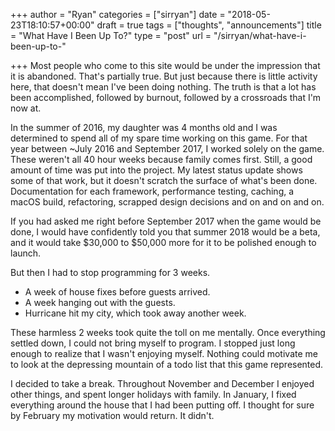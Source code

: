 +++
author = "Ryan"
categories = ["sirryan"]
date = "2018-05-23T18:10:57+00:00"
draft = true
tags = ["thoughts", "announcements"]
title = "What Have I Been Up To?"
type = "post"
url = "/sirryan/what-have-i-been-up-to-"

+++
Most people who come to this site would be under the impression that it is abandoned. That's partially true. But just because there is little activity here, that doesn't mean I've been doing nothing. The truth is that a lot has been accomplished, followed by burnout, followed by a crossroads that I'm now at. 

<!--more-->

In the summer of 2016, my daughter was 4 months old and I was determined to spend all of my spare time working on this game. For that year between \~July 2016 and September 2017, I worked solely on the game. These weren't all 40 hour weeks because family comes first. Still, a good amount of time was put into the project. My latest status update shows some of that work, but it doesn't scratch the surface of what's been done. Documentation for each framework, performance testing, caching, a macOS build, refactoring, scrapped design decisions and on and on and on. 

If you had asked me right before September 2017 when the game would be done, I would have confidently told you that summer 2018 would be a beta, and it would take $30,000 to $50,000 more for it to be polished enough to launch. 

But then I had to stop programming for 3 weeks.

* A week of house fixes before guests arrived.
* A week hanging out with the guests.
* Hurricane hit my city, which took away another week.

These harmless 2 weeks took quite the toll on me mentally. Once everything settled down, I could not bring myself to program. I stopped just long enough to realize that I wasn't enjoying myself. Nothing could motivate me to look at the depressing mountain of a todo list that this game represented.

I decided to take a break. Throughout November and December I enjoyed other things, and spent longer holidays with family. In January, I fixed everything around the house that I had been putting off. I thought for sure by February my motivation would return. It didn't.